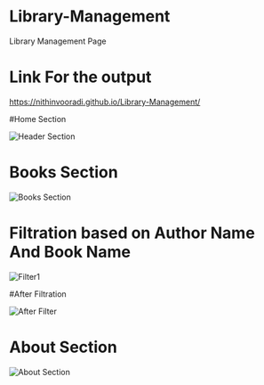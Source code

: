 # Library-Management
Library Management Page

# Link For the output
https://nithinvooradi.github.io/Library-Management/

#Home Section

![Header Section](https://user-images.githubusercontent.com/87109401/201243902-59b7bd55-0355-4f73-80ec-7279945da2f7.png)

# Books Section

![Books Section](https://user-images.githubusercontent.com/87109401/201244057-7956c039-2936-45b9-8591-96eec10c0412.png)

# Filtration based on Author Name And Book Name

![Filter1](https://user-images.githubusercontent.com/87109401/201244157-843219a0-e710-4ed6-853d-1b1bc747e4d4.png)

#After Filtration 

![After Filter](https://user-images.githubusercontent.com/87109401/201244250-7588a0f4-2427-43f5-8916-8577c604d7ba.png)


# About Section 

![About Section](https://user-images.githubusercontent.com/87109401/201244303-6d7520be-d00f-447d-a781-7ed98816a65c.png)




